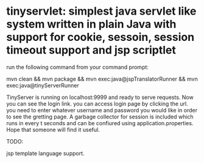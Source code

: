 # tinyservlet: simplest java servlet like system written in plain Java with support for cookie, sessoin, session timeout support and jsp scriptlet

run the following command from your command prompt:

mvn clean && mvn package && mvn exec:java@jspTranslatorRunner && mvn exec:java@tinyServerRunner


TinyServer is running on localhost:9999 and ready to serve requests. Now you can see the login link. you can access login page by
clicking the url. you need to enter whatever username and password you would like in order to see the gretting page.
A garbage collector for session is included which runs in every t seconds and can be confiured using application.properties.
Hope that someone will find it useful.

TODO:

jsp template language support.
